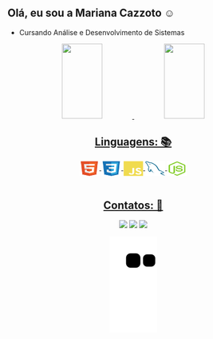 
## Olá, eu sou a Mariana Cazzoto ☺️

- Cursando Análise e Desenvolvimento de Sistemas

 <div align="center">
        <a href="https://github.com/marianacazzoto">
        <img height="150em" width="40%" src="https://github-readme-stats.vercel.app/api?username=marianacazzoto&show_icons=true&theme=dark&include_all_commits=true&count_private=true"/>
        <img height="150em"  width="40%" src="https://github-readme-stats.vercel.app/api/top-langs/?username=marianacazzoto&layout=compact&langs_count=7&theme=dark"/
</div>
         
 <br>

## Linguagens: 📚     
         
<div  align="center" style="display: inline_block">
  
  <img align="center" alt="marianacazzoto-HTML" height="30" width="40" src="https://raw.githubusercontent.com/devicons/devicon/master/icons/html5/html5-original.svg">
  <img align="center" alt="marianacazzoto-CSS" height="30" width="40" src="https://raw.githubusercontent.com/devicons/devicon/master/icons/css3/css3-original.svg">
  <img align="center" alt="marianacazzoto-js" height="30" width="40" src="https://raw.githubusercontent.com/devicons/devicon/master/icons/javascript/javascript-plain.svg">
  <img align="center" alt="marianacazzoto-mysql" height="30" width="40" src="https://github.com/devicons/devicon/blob/master/icons/mysql/mysql-original.svg">
  <img align="center" alt="marianacazzoto-nodejs" height="30" width="40" src="https://github.com/devicons/devicon/blob/master/icons/nodejs/nodejs-original.svg">
   
</div>
       
<br>

## Contatos: 📱      
         
<div align="center" > 
  
  <a href="https://www.instagram.com/marianacazzoto/" target="_blank"><img src="https://img.shields.io/badge/-Instagram-%23E4405F?style=for-the-badge&logo=instagram&logoColor=white" target="_blank"></a>
  <a href = "mailto:mariana.cazzoto02@gmail.com"><img src="https://img.shields.io/badge/-Gmail-%23333?style=for-the-badge&logo=gmail&logoColor=white" target="_blank"></a>
  <a href="https://www.linkedin.com/in/mariana-cazzoto/" target="_blank"><img src="https://img.shields.io/badge/-LinkedIn-%230077B5?style=for-the-badge&logo=linkedin&logoColor=white" target="_blank"></a> 
 
</div>
         
![Snake animation](https://github.com/marianacazzoto/marianacazzoto/blob/output/github-contribution-grid-snake.svg)
